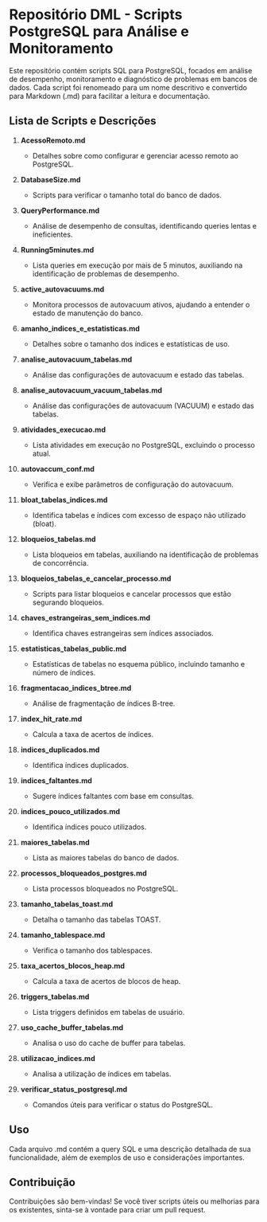 # Repositório DML - Scripts PostgreSQL para Análise e Monitoramento

Este repositório contém scripts SQL para PostgreSQL, focados em análise de desempenho, monitoramento e diagnóstico de problemas em bancos de dados. Cada script foi renomeado para um nome descritivo e convertido para Markdown (.md) para facilitar a leitura e documentação.

## Lista de Scripts e Descrições

1.  **AcessoRemoto.md**
    * Detalhes sobre como configurar e gerenciar acesso remoto ao PostgreSQL.

2.  **DatabaseSize.md**
    * Scripts para verificar o tamanho total do banco de dados.

3.  **QueryPerformance.md**
    * Análise de desempenho de consultas, identificando queries lentas e ineficientes.

4.  **Running5minutes.md**
    * Lista queries em execução por mais de 5 minutos, auxiliando na identificação de problemas de desempenho.

5.  **active_autovacuums.md**
    * Monitora processos de autovacuum ativos, ajudando a entender o estado de manutenção do banco.

6.  **amanho_indices_e_estatisticas.md**
    * Detalhes sobre o tamanho dos índices e estatísticas de uso.

7.  **analise_autovacuum_tabelas.md**
    * Análise das configurações de autovacuum e estado das tabelas.

8.  **analise_autovacuum_vacuum_tabelas.md**
    * Análise das configurações de autovacuum (VACUUM) e estado das tabelas.

9.  **atividades_execucao.md**
    * Lista atividades em execução no PostgreSQL, excluindo o processo atual.

10. **autovaccum_conf.md**
    * Verifica e exibe parâmetros de configuração do autovacuum.

11. **bloat_tabelas_indices.md**
    * Identifica tabelas e índices com excesso de espaço não utilizado (bloat).

12. **bloqueios_tabelas.md**
    * Lista bloqueios em tabelas, auxiliando na identificação de problemas de concorrência.

13. **bloqueios_tabelas_e_cancelar_processo.md**
    * Scripts para listar bloqueios e cancelar processos que estão segurando bloqueios.

14. **chaves_estrangeiras_sem_indices.md**
    * Identifica chaves estrangeiras sem índices associados.

15. **estatisticas_tabelas_public.md**
    * Estatísticas de tabelas no esquema público, incluindo tamanho e número de índices.

16. **fragmentacao_indices_btree.md**
    * Análise de fragmentação de índices B-tree.

17. **index_hit_rate.md**
    * Calcula a taxa de acertos de índices.

18. **indices_duplicados.md**
    * Identifica índices duplicados.

19. **indices_faltantes.md**
    * Sugere índices faltantes com base em consultas.

20. **indices_pouco_utilizados.md**
    * Identifica índices pouco utilizados.

21. **maiores_tabelas.md**
    * Lista as maiores tabelas do banco de dados.

22. **processos_bloqueados_postgres.md**
    * Lista processos bloqueados no PostgreSQL.

23. **tamanho_tabelas_toast.md**
    * Detalha o tamanho das tabelas TOAST.

24. **tamanho_tablespace.md**
    * Verifica o tamanho dos tablespaces.

25. **taxa_acertos_blocos_heap.md**
    * Calcula a taxa de acertos de blocos de heap.

26. **triggers_tabelas.md**
    * Lista triggers definidos em tabelas de usuário.

27. **uso_cache_buffer_tabelas.md**
    * Analisa o uso do cache de buffer para tabelas.

28. **utilizacao_indices.md**
    * Analisa a utilização de índices em tabelas.

29. **verificar_status_postgresql.md**
    * Comandos úteis para verificar o status do PostgreSQL.

## Uso

Cada arquivo .md contém a query SQL e uma descrição detalhada de sua funcionalidade, além de exemplos de uso e considerações importantes.

## Contribuição

Contribuições são bem-vindas! Se você tiver scripts úteis ou melhorias para os existentes, sinta-se à vontade para criar um pull request.
